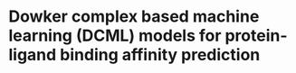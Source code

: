 # Dowker complex based machine learning (DCML) models for protein-ligand binding affinity prediction 

